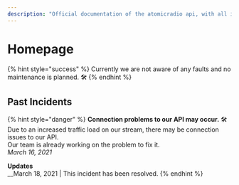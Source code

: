 ```yaml
---
description: "Official documentation of the atomicradio api, with all information about the usage and upcoming maintenance. \U0001F36D"
---
```


# Homepage

{% hint style="success" %}
Currently we are not aware of any faults and no maintenance is planned. 🛠️
{% endhint %}

## Past Incidents

{% hint style="danger" %}
**Connection problems to our API may occur.** 🛠️  
Due to an increased traffic load on our stream, there may be connection issues to our API.  
Our team is already working on the problem to fix it.  
_March 16, 2021_  
  
**Updates**  
__March 18, 2021 \| This incident has been resolved.
{% endhint %}

